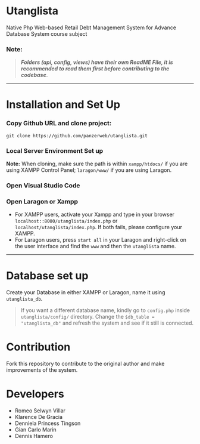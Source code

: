 # Utanglista
 Native Php Web-based Retail Debt Management System for Advance Database System course subject

### **Note:**
> ***Folders (api, config, views) have their own ReadME File, it is recommended to read them first before contributing to the codebase***. 

---
# Installation and Set Up
### Copy Github URL and clone project:

```
git clone https://github.com/panzerweb/utanglista.git
```

### Local Server Environment Set up
**Note:** When cloning, make sure the path is within `xampp/htdocs/` if you are using XAMPP Control Panel; `laragon/www/` if you are using Laragon.

### Open Visual Studio Code

### Open Laragon or Xampp
- For XAMPP users, activate your Xampp and type in your browser `localhost::8000/utanglista/index.php` or `localhost/utanglista/index.php`. If both fails, please configure your XAMPP.
- For Laragon users, press `start all` in your Laragon and right-click on the user interface and find the `www` and then the `utanglista` name.

---

# Database set up
Create your Database in either XAMPP or Laragon, name it using `utanglista_db`.

> If you want a different database name, kindly go to `config.php` inside `utanglista/config/` directory. Change the `$db_table = "utanglista_db"` and refresh the system and see if it still is connected.

# Contribution
Fork this repository to contribute to the original author and make improvements of the system.

# Developers
- Romeo Selwyn Villar
- Klarence De Gracia
- Denniela Princess Tingson
- Gian Carlo Marin
- Dennis Hamero